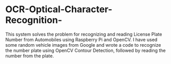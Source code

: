 # OCR-Optical-Character-Recognition-
This system solves the problem for recognizing and reading License Plate Number from Automobiles using Raspberry Pi and OpenCV. 
I have used some random vehicle images from Google and wrote a code to recognize the number plate using OpenCV Contour Detection, followed by reading the number from the plate. 
